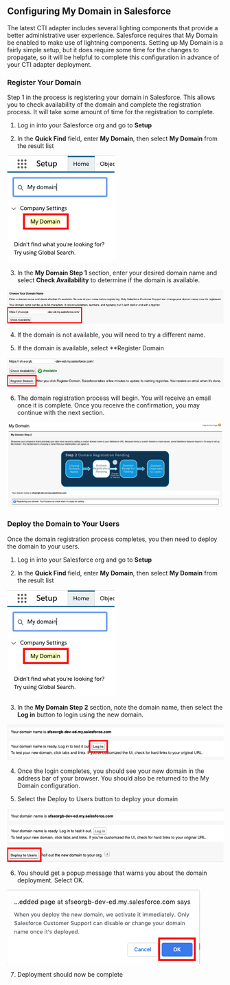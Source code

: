 <h2 id="configuring-my-domain-in-salesforce" > Configuring My Domain in Salesforce </h2>

The latest CTI adapter includes several lighting components that provide
a better administrative user experience. Salesforce requires that My
Domain be enabled to make use of lightning components. Setting up My
Domain is a fairly simple setup, but it does require some time for the
changes to propagate, so it will be helpful to complete this
configuration in advance of your CTI adapter deployment.

### Register Your Domain

Step 1 in the process is registering your domain in Salesforce. This
allows you to check availability of the domain and complete the
registration process. It will take some amount of time for the
registration to complete.

1.  Log in into your Salesforce org and go to **Setup**

2.  In the **Quick Find** field, enter **My Domain**, then select **My
    Domain** from the result list

<img src="../media/image223.png" />

3.  In the **My Domain Step 1** section, enter your desired domain name
    and select **Check Availability** to determine if the domain is
    available.

<img src="../media/image224.png" />

4.  If the domain is not available, you will need to try a different
    name.

5.  If the domain is available, select **Register Domain

<img src="../media/image225.png" />

6.  The domain registration process will begin. You will receive an
    email once it is complete. Once you receive the confirmation, you
    may continue with the next section.

<img src="../media/image226.png" />

### Deploy the Domain to Your Users

Once the domain registration process completes, you then need to deploy
the domain to your users.

1.  Log in into your Salesforce org and go to **Setup**

2.  In the **Quick Find** field, enter **My Domain**, then select **My
    Domain** from the result list

<img src="../media/image223.png" />

3.  In the **My Domain Step 2** section, note the domain name, then
    select the **Log in** button to login using the new domain.

<img src="../media/image227.png" />

4.  Once the login completes, you should see your new domain in the
    address bar of your browser. You should also be returned to the My
    Domain configuration.

5.  Select the Deploy to Users button to deploy your domain

<img src="../media/image228.png" />

6.  You should get a popup message that warns you about the domain
    deployment. Select OK.

<img src="../media/image229.png" />

7.  Deployment should now be complete